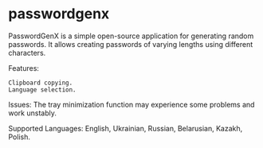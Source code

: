 # passwordgenx
PasswordGenX is a simple open-source application for generating random passwords. It allows creating passwords of varying lengths using different characters.

Features:

    Clipboard copying.
    Language selection.

Issues: The tray minimization function may experience some problems and work unstably.

Supported Languages: English, Ukrainian, Russian, Belarusian, Kazakh, Polish.
